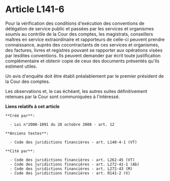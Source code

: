 # Article L141-6

Pour la vérification des conditions d'exécution des conventions de délégation de service public et passées par les services
et organismes soumis au contrôle de la Cour des comptes, les magistrats, conseillers maîtres en service extraordinaire et
rapporteurs de celle-ci peuvent prendre connaissance, auprès des cocontractants de ces services et organismes, des factures,
livres et registres pouvant se rapporter aux opérations visées par lesdites conventions. Ils peuvent demander par écrit toute
justification complémentaire et obtenir copie de ceux des documents présentés qu'ils estiment utiles.

Un avis d'enquête doit être établi préalablement par le premier président de la Cour des comptes.

Les observations et, le cas échéant, les autres suites définitivement retenues par la Cour sont communiquées à l'intéressé.

**Liens relatifs à cet article**

	**Créé par**:

	  - Loi n°2008-1091 du 28 octobre 2008 - art. 12

	**Anciens textes**:

	  - Code des juridictions financières - art. L140-4-1 (VT)

	**Cité par**:

	  - Code des juridictions financières - art. L262-45 (VT)
	  - Code des juridictions financières - art. L272-41-1 (Ab)
	  - Code des juridictions financières - art. L272-43 (M)
	  - Code des juridictions financières - art. R141-2 (V)
